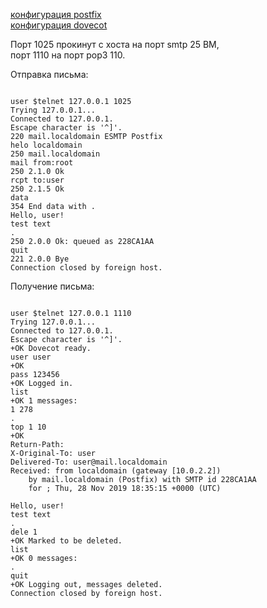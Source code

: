 
[конфигурация postfix](provisioning/main.cf)  
[конфигурация dovecot](provisioning/dovecot.conf)

Порт 1025 прокинут с хоста на порт smtp 25 ВМ,  
порт 1110 на порт pop3 110.

Отправка письма:

<pre><code>
user $telnet 127.0.0.1 1025
Trying 127.0.0.1...
Connected to 127.0.0.1.
Escape character is '^]'.
220 mail.localdomain ESMTP Postfix
helo localdomain
250 mail.localdomain
mail from:root
250 2.1.0 Ok
rcpt to:user
250 2.1.5 Ok
data
354 End data with <CR><LF>.<CR><LF>
Hello, user!
test text
.
250 2.0.0 Ok: queued as 228CA1AA
quit
221 2.0.0 Bye
Connection closed by foreign host.
</code></pre>

Получение письма:

<pre><code>
user $telnet 127.0.0.1 1110
Trying 127.0.0.1...
Connected to 127.0.0.1.
Escape character is '^]'.
+OK Dovecot ready.
user user
+OK
pass 123456
+OK Logged in.
list
+OK 1 messages:
1 278
.
top 1 10
+OK
Return-Path: <root@mail.localdomain>
X-Original-To: user
Delivered-To: user@mail.localdomain
Received: from localdomain (gateway [10.0.2.2])
    by mail.localdomain (Postfix) with SMTP id 228CA1AA
    for <user>; Thu, 28 Nov 2019 18:35:15 +0000 (UTC)
	
Hello, user!
test text
.
dele 1
+OK Marked to be deleted.
list
+OK 0 messages:
.
quit
+OK Logging out, messages deleted.
Connection closed by foreign host.
</code></pre>
